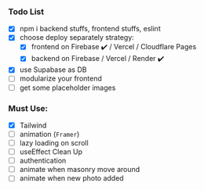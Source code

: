 ### Todo List

- [x] npm i backend stuffs, frontend stuffs, eslint
- [x] choose deploy separately strategy:
  - [x] frontend on Firebase ✔️ / Vercel / Cloudflare Pages
  - [x] backend on Firebase / Vercel / Render ✔️
- [x] use Supabase as DB
- [ ] modularize your frontend
- [ ] get some placeholder images

### Must Use:

- [x] Tailwind
- [ ] animation (`Framer`)
- [ ] lazy loading on scroll
- [ ] useEffect Clean Up
- [ ] authentication
- [ ] animate when masonry move around
- [ ] animate when new photo added
